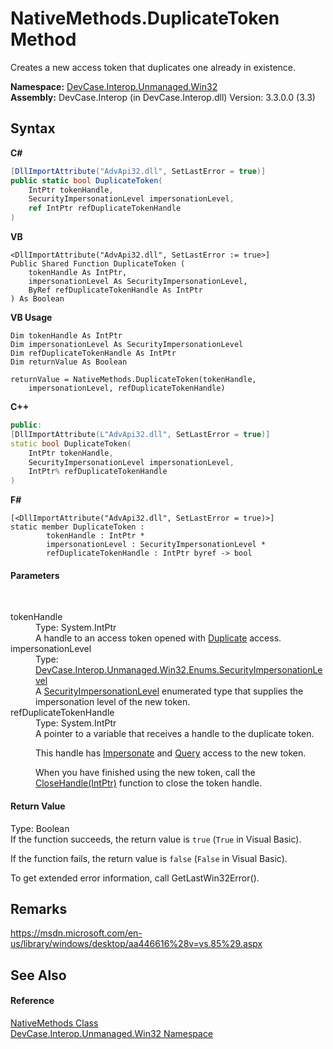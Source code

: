 # NativeMethods.DuplicateToken Method 
 

Creates a new access token that duplicates one already in existence.

**Namespace:**&nbsp;<a href="N_DevCase_Interop_Unmanaged_Win32">DevCase.Interop.Unmanaged.Win32</a><br />**Assembly:**&nbsp;DevCase.Interop (in DevCase.Interop.dll) Version: 3.3.0.0 (3.3)

## Syntax

**C#**<br />
``` C#
[DllImportAttribute("AdvApi32.dll", SetLastError = true)]
public static bool DuplicateToken(
	IntPtr tokenHandle,
	SecurityImpersonationLevel impersonationLevel,
	ref IntPtr refDuplicateTokenHandle
)
```

**VB**<br />
``` VB
<DllImportAttribute("AdvApi32.dll", SetLastError := true>]
Public Shared Function DuplicateToken ( 
	tokenHandle As IntPtr,
	impersonationLevel As SecurityImpersonationLevel,
	ByRef refDuplicateTokenHandle As IntPtr
) As Boolean
```

**VB Usage**<br />
``` VB Usage
Dim tokenHandle As IntPtr
Dim impersonationLevel As SecurityImpersonationLevel
Dim refDuplicateTokenHandle As IntPtr
Dim returnValue As Boolean

returnValue = NativeMethods.DuplicateToken(tokenHandle, 
	impersonationLevel, refDuplicateTokenHandle)
```

**C++**<br />
``` C++
public:
[DllImportAttribute(L"AdvApi32.dll", SetLastError = true)]
static bool DuplicateToken(
	IntPtr tokenHandle, 
	SecurityImpersonationLevel impersonationLevel, 
	IntPtr% refDuplicateTokenHandle
)
```

**F#**<br />
``` F#
[<DllImportAttribute("AdvApi32.dll", SetLastError = true)>]
static member DuplicateToken : 
        tokenHandle : IntPtr * 
        impersonationLevel : SecurityImpersonationLevel * 
        refDuplicateTokenHandle : IntPtr byref -> bool 

```


#### Parameters
&nbsp;<dl><dt>tokenHandle</dt><dd>Type: System.IntPtr<br />A handle to an access token opened with <a href="T_DevCase_Interop_Unmanaged_Win32_Enums_TokenAccess">Duplicate</a> access.</dd><dt>impersonationLevel</dt><dd>Type: <a href="T_DevCase_Interop_Unmanaged_Win32_Enums_SecurityImpersonationLevel">DevCase.Interop.Unmanaged.Win32.Enums.SecurityImpersonationLevel</a><br />A <a href="T_DevCase_Interop_Unmanaged_Win32_Enums_SecurityImpersonationLevel">SecurityImpersonationLevel</a> enumerated type that supplies the impersonation level of the new token.</dd><dt>refDuplicateTokenHandle</dt><dd>Type: System.IntPtr<br />A pointer to a variable that receives a handle to the duplicate token. 

 This handle has <a href="T_DevCase_Interop_Unmanaged_Win32_Enums_TokenAccess">Impersonate</a> and <a href="T_DevCase_Interop_Unmanaged_Win32_Enums_TokenAccess">Query</a> access to the new token. 

 When you have finished using the new token, call the <a href="M_DevCase_Interop_Unmanaged_Win32_NativeMethods_CloseHandle">CloseHandle(IntPtr)</a> function to close the token handle.</dd></dl>

#### Return Value
Type: Boolean<br />If the function succeeds, the return value is `true` (`True` in Visual Basic). 

 If the function fails, the return value is `false` (`False` in Visual Basic). 

 To get extended error information, call GetLastWin32Error(). 



## Remarks
<a href="https://msdn.microsoft.com/en-us/library/windows/desktop/aa446616%28v=vs.85%29.aspx" target="_blank">https://msdn.microsoft.com/en-us/library/windows/desktop/aa446616%28v=vs.85%29.aspx</a>

## See Also


#### Reference
<a href="T_DevCase_Interop_Unmanaged_Win32_NativeMethods">NativeMethods Class</a><br /><a href="N_DevCase_Interop_Unmanaged_Win32">DevCase.Interop.Unmanaged.Win32 Namespace</a><br />